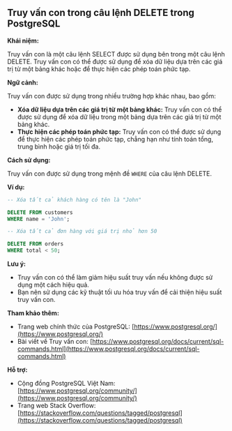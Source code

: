 ## Truy vấn con trong câu lệnh DELETE trong PostgreSQL

**Khái niệm:**

Truy vấn con là một câu lệnh SELECT được sử dụng bên trong một câu lệnh DELETE. Truy vấn con có thể được sử dụng để xóa dữ liệu dựa trên các giá trị từ một bảng khác hoặc để thực hiện các phép toán phức tạp.

**Ngữ cảnh:**

Truy vấn con được sử dụng trong nhiều trường hợp khác nhau, bao gồm:

- **Xóa dữ liệu dựa trên các giá trị từ một bảng khác:** Truy vấn con có thể được sử dụng để xóa dữ liệu trong một bảng dựa trên các giá trị từ một bảng khác.
- **Thực hiện các phép toán phức tạp:** Truy vấn con có thể được sử dụng để thực hiện các phép toán phức tạp, chẳng hạn như tính toán tổng, trung bình hoặc giá trị tối đa.

**Cách sử dụng:**

Truy vấn con được sử dụng trong mệnh đề `WHERE` của câu lệnh DELETE.

**Ví dụ:**

```sql
-- Xóa tất cả khách hàng có tên là "John"

DELETE FROM customers
WHERE name = 'John';

-- Xóa tất cả đơn hàng với giá trị nhỏ hơn 50

DELETE FROM orders
WHERE total < 50;
```

**Lưu ý:**

- Truy vấn con có thể làm giảm hiệu suất truy vấn nếu không được sử dụng một cách hiệu quả.
- Bạn nên sử dụng các kỹ thuật tối ưu hóa truy vấn để cải thiện hiệu suất truy vấn con.

**Tham khảo thêm:**

- Trang web chính thức của PostgreSQL: [https://www.postgresql.org/](https://www.postgresql.org/)
- Bài viết về Truy vấn con: [https://www.postgresql.org/docs/current/sql-commands.html](https://www.postgresql.org/docs/current/sql-commands.html)

**Hỗ trợ:**

- Cộng đồng PostgreSQL Việt Nam: [https://www.postgresql.org/community/](https://www.postgresql.org/community/)
- Trang web Stack Overflow: [https://stackoverflow.com/questions/tagged/postgresql](https://stackoverflow.com/questions/tagged/postgresql)
